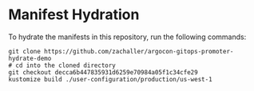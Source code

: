 # Manifest Hydration

To hydrate the manifests in this repository, run the following commands:

```shell
git clone https://github.com/zachaller/argocon-gitops-promoter-hydrate-demo
# cd into the cloned directory
git checkout decca6b447835931d6259e70984a05f1c34cfe29
kustomize build ./user-configuration/production/us-west-1
```
